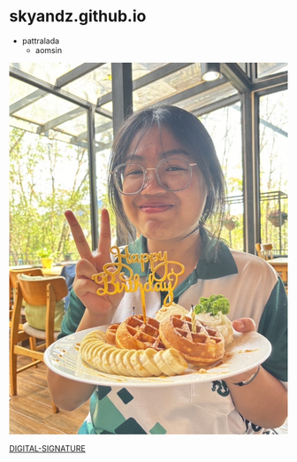 # skyandz.github.io

- pattralada
	- aomsin


![profile](img/IMG_3235.jpeg)


[DIGITAL-SIGNATURE](digital-signature)
